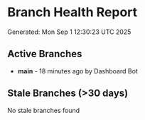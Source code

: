 # Branch Health Report
Generated: Mon Sep  1 12:30:23 UTC 2025

## Active Branches
- **main** - 18 minutes ago by Dashboard Bot

## Stale Branches (>30 days)
No stale branches found
